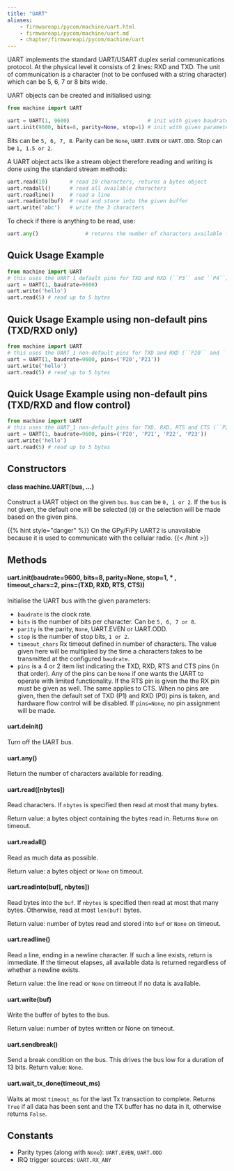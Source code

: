 ```yaml
---
title: "UART"
aliases:
    - firmwareapi/pycom/machine/uart.html
    - firmwareapi/pycom/machine/uart.md
    - chapter/firmwareapi/pycom/machine/uart
---
```

UART implements the standard UART/USART duplex serial communications protocol. At the physical level it consists of 2 lines: RXD and TXD. The unit of communication is a character (not to be confused with a string character) which can be 5, 6, 7 or 8 bits wide.

UART objects can be created and initialised using:

```python
from machine import UART

uart = UART(1, 9600)                         # init with given baudrate
uart.init(9600, bits=8, parity=None, stop=1) # init with given parameters
```

Bits can be `5, 6, 7, 8`. Parity can be `None`, `UART.EVEN` or `UART.ODD`. Stop can be `1, 1.5 or 2`.

A UART object acts like a stream object therefore reading and writing is done using the standard stream methods:

```python
uart.read(10)       # read 10 characters, returns a bytes object
uart.readall()      # read all available characters
uart.readline()     # read a line
uart.readinto(buf)  # read and store into the given buffer
uart.write('abc')   # write the 3 characters
```

To check if there is anything to be read, use:

```python
uart.any()               # returns the number of characters available for reading
```

## Quick Usage Example

```python
from machine import UART
# this uses the UART_1 default pins for TXD and RXD (``P3`` and ``P4``)
uart = UART(1, baudrate=9600)
uart.write('hello')
uart.read(5) # read up to 5 bytes
```

## Quick Usage Example using non-default pins (TXD/RXD only)

```python
from machine import UART
# this uses the UART_1 non-default pins for TXD and RXD (``P20`` and ``P21``)
uart = UART(1, baudrate=9600, pins=('P20','P21'))
uart.write('hello')
uart.read(5) # read up to 5 bytes
```

## Quick Usage Example using non-default pins (TXD/RXD and flow control)

```python
from machine import UART
# this uses the UART_1 non-default pins for TXD, RXD, RTS and CTS (``P20``, ``P21``, ``P22``and ``P23``)
uart = UART(1, baudrate=9600, pins=('P20', 'P21', 'P22', 'P23'))
uart.write('hello')
uart.read(5) # read up to 5 bytes
```

## Constructors

#### class machine.UART(bus, ...)

Construct a UART object on the given `bus`. `bus` can be `0, 1 or 2`. If the `bus` is not given, the default one will be selected (`0`) or the selection will be made based on the given pins.

{{% hint style="danger" %}}
On the GPy/FiPy UART2 is unavailable because it is used to communicate with the cellular radio.
{{< /hint >}}

## Methods

#### uart.init(baudrate=9600, bits=8, parity=None, stop=1, \* , timeout\_chars=2, pins=(TXD, RXD, RTS, CTS))

Initialise the UART bus with the given parameters:

* `baudrate` is the clock rate.
* `bits` is the number of bits per character. Can be `5, 6, 7 or 8`.
* `parity` is the parity, `None`, UART.EVEN or UART.ODD.
* `stop` is the number of stop bits, `1 or 2`.
* `timeout_chars` Rx timeout defined in number of characters. The value given here will be multiplied by the time a characters takes to be transmitted at the configured `baudrate`.
* `pins` is a 4 or 2 item list indicating the TXD, RXD, RTS and CTS pins (in that order). Any of the pins can be `None` if one wants the UART to operate with limited functionality. If the RTS pin is given the the RX pin must be given as well. The same applies to CTS. When no pins are given, then the default set of TXD (P1) and RXD (P0) pins is taken, and hardware flow control will be disabled. If `pins=None`, no pin assignment will be made.

#### uart.deinit()

Turn off the UART bus.

#### uart.any()

Return the number of characters available for reading.

#### uart.read(\[nbytes\])

Read characters. If `nbytes` is specified then read at most that many bytes.

Return value: a bytes object containing the bytes read in. Returns `None` on timeout.

#### uart.readall()

Read as much data as possible.

Return value: a bytes object or `None` on timeout.

#### uart.readinto(buf\[, nbytes\])

Read bytes into the `buf`. If `nbytes` is specified then read at most that many bytes. Otherwise, read at most `len(buf)` bytes.

Return value: number of bytes read and stored into `buf` or `None` on timeout.

#### uart.readline()

Read a line, ending in a newline character. If such a line exists, return is immediate. If the timeout elapses, all available data is returned regardless of whether a newline exists.

Return value: the line read or `None` on timeout if no data is available.

#### uart.write(buf)

Write the buffer of bytes to the bus.

Return value: number of bytes written or None on timeout.

#### uart.sendbreak()

Send a break condition on the bus. This drives the bus low for a duration of 13 bits. Return value: `None`.

#### uart.wait\_tx\_done(timeout\_ms)

Waits at most `timeout_ms` for the last Tx transaction to complete. Returns `True` if all data has been sent and the TX buffer has no data in it, otherwise returns `False`.

## Constants

* Parity types (along with `None`): `UART.EVEN`, `UART.ODD`
* IRQ trigger sources: `UART.RX_ANY`

